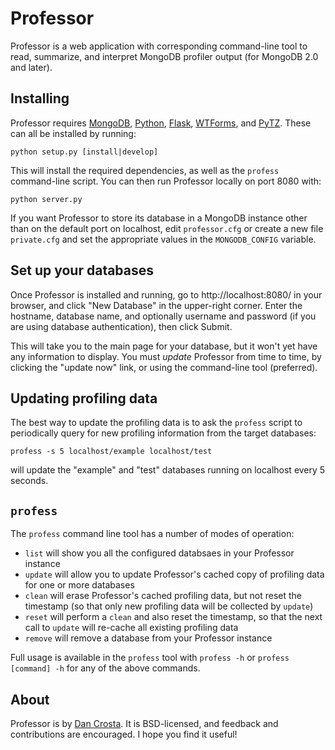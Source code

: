 # Professor

Professor is a web application with corresponding command-line tool to read,
summarize, and interpret MongoDB profiler output (for MongoDB 2.0 and
later).


## Installing

Professor requires [MongoDB](http://www.mongodb.org/),
[Python](http://www.python.org/), [Flask](http://flask.pocoo.org/),
[WTForms](wtforms.simplecodes.com/), and
[PyTZ](http://pytz.sourceforge.net/). These can all be installed by running:

    python setup.py [install|develop]

This will install the required dependencies, as well as the `profess`
command-line script. You can then run Professor locally on port 8080 with:

    python server.py

If you want Professor to store its database in a MongoDB instance other than
on the default port on localhost, edit `professor.cfg` or create a new file
`private.cfg` and set the appropriate values in the `MONGODB_CONFIG`
variable.


## Set up your databases

Once Professor is installed and running, go to http://localhost:8080/ in
your browser, and click "New Database" in the upper-right corner. Enter the
hostname, database name, and optionally username and password (if you are
using database authentication), then click Submit.

This will take you to the main page for your database, but it won't yet have
any information to display. You must *update* Professor from time to time,
by clicking the "update now" link, or using the command-line tool
(preferred).


## Updating profiling data

The best way to update the profiling data is to ask the `profess` script to
periodically query for new profiling information from the target databases:

    profess -s 5 localhost/example localhost/test

will update the "example" and "test" databases running on localhost every 5
seconds.


## `profess`

The `profess` command line tool has a number of modes of operation:

* `list` will show you all the configured databsaes in your Professor
instance
* `update` will allow you to update Professor's cached copy of profiling
data for one or more databases
* `clean` will erase Professor's cached profiling data, but not reset the
timestamp (so that only new profiling data will be collected by `update`)
* `reset` will perform a `clean` and also reset the timestamp, so that the
next call to `update` will re-cache all existing profiling data
* `remove` will remove a database from your Professor instance

Full usage is available in the `profess` tool with `profess -h` or `profess
[command] -h` for any of the above commands.

## About

Professor is by [Dan Crosta](https://github.com/dcrosta). It is BSD-licensed,
and feedback and contributions are encouraged. I hope you find it useful!

